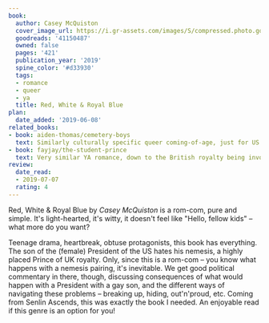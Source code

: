 ```yaml
---
book:
  author: Casey McQuiston
  cover_image_url: https://i.gr-assets.com/images/S/compressed.photo.goodreads.com/books/1566742512l/41150487._SY475_.jpg
  goodreads: '41150487'
  owned: false
  pages: '421'
  publication_year: '2019'
  spine_color: '#d33930'
  tags:
  - romance
  - queer
  - ya
  title: Red, White & Royal Blue
plan:
  date_added: '2019-06-08'
related_books:
- book: aiden-thomas/cemetery-boys
  text: Similarly culturally specific queer coming-of-age, just for US Latinx culture.
- book: fayjay/the-student-prince
  text: Very similar YA romance, down to the British royalty being involved.
review:
  date_read:
  - 2019-07-07
  rating: 4
---
```


Red, White &amp; Royal Blue by *Casey McQuiston* is a rom-com, pure and simple. It's light-hearted, it's witty, it
doesn't feel like "Hello, fellow kids" – what more do you want?

Teenage drama, heartbreak, obtuse protagonists, this book has everything. The son of the (female) President of the US
hates his nemesis, a highly placed Prince of UK royalty. Only, since this is a rom-com – you know what happens with a
nemesis pairing, it's inevitable. We get good political commentary in there, though, discussing consequences of what
would happen with a President with a gay son, and the different ways of navigating these problems – breaking up, hiding,
out'n'proud, etc. Coming from Senlin Ascends, this was exactly the book I needed. An enjoyable read if this genre is an
option for you!

